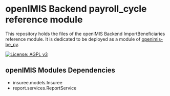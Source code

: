 # openIMIS Backend payroll_cycle reference module
This repository holds the files of the openIMIS Backend ImportBeneficiaries reference module.
It is dedicated to be deployed as a module of [openimis-be_py](https://github.com/openimis/openimis-be_py).

[![License: AGPL v3](https://img.shields.io/badge/License-AGPL%20v3-blue.svg)](https://www.gnu.org/licenses/agpl-3.0)

## openIMIS Modules Dependencies
* insuree.models.Insuree
* report.services.ReportService